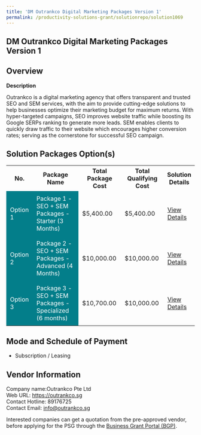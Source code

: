 ```yaml
---
title: 'DM Outrankco Digital Marketing Packages Version 1'
permalink: /productivity-solutions-grant/solutionrepo/solution1069
---
```


## DM Outrankco Digital Marketing Packages Version 1

## Overview

**Description**

Outrankco is a digital marketing agency that offers transparent and trusted SEO and SEM services, with the aim to provide cutting-edge solutions to help businesses optimize their marketing budget for maximum returns. With hyper-targeted campaigns, SEO improves website traffic while boosting its Google SERPs ranking to generate more leads. SEM enables clients to quickly draw traffic to their website which encourages higher conversion rates; serving as the cornerstone for successful SEO campaign.

## Solution Packages Option(s)

<table>
<tr>
<th><b>No.</b></th>
<th><b>Package Name</b></th>
<th><b>Total Package Cost</b></th>
<th><b>Total Qualifying Cost</b></th>
<th><b>Solution Details</b></th>
</tr>
<tr>
<td style='padding: 10px; background-color: #037E8A; color: #FFFFFF;'>Option 1</td>
<td style='padding: 10px; background-color: #037E8A; color: #FFFFFF;'>Package 1 - SEO + SEM Packages - Starter (3 Months)</td>
<td style='padding: 10px;'>$5,400.00</td>
<td style='padding: 10px;'>$5,400.00</td>
<td style='padding: 10px;'><a href='/images/psg/Outrankco_DM_Outrankco_DigitalMarketing_DesensitisedPart1.pdf' target='_blank'>View Details</a></td>
</tr>
<tr>
<td style='padding: 10px; background-color: #037E8A; color: #FFFFFF;'>Option 2</td>
<td style='padding: 10px; background-color: #037E8A; color: #FFFFFF;'>Package 2 - SEO + SEM Packages - Advanced (4 Months)</td>
<td style='padding: 10px;'>$10,000.00</td>
<td style='padding: 10px;'>$10,000.00</td>
<td style='padding: 10px;'><a href='/images/psg/Outrankco_DM_Outrankco_DigitalMarketing_DesensitisedPart2.pdf' target='_blank'>View Details</a></td>
</tr>
<tr>
<td style='padding: 10px; background-color: #037E8A; color: #FFFFFF;'>Option 3</td>
<td style='padding: 10px; background-color: #037E8A; color: #FFFFFF;'>Package 3 - SEO + SEM Packages - Specialized (6 months)</td>
<td style='padding: 10px;'>$10,700.00</td>
<td style='padding: 10px;'>$10,000.00</td>
<td style='padding: 10px;'><a href='/images/psg/Outrankco_DM_Outrankco_DigitalMarketing_DesensitisedPart3.pdf' target='_blank'>View Details</a></td>
</tr>
</table>

## Mode and Schedule of Payment

 - Subscription / Leasing

## Vendor Information

 Company name:Outrankco Pte Ltd<br>Web URL: https://outrankco.sg <br>Contact Hotline: 89176725 <br>Contact Email: info@outrankco.sg

Interested companies can get a quotation from the pre-approved vendor, before applying for the PSG through the <a href='https://www.businessgrants.gov.sg/' target='_blank' rel='noopener'>Business Grant Portal (BGP)</a>.

<script src="/jquery/resize-tables.js"></script>

